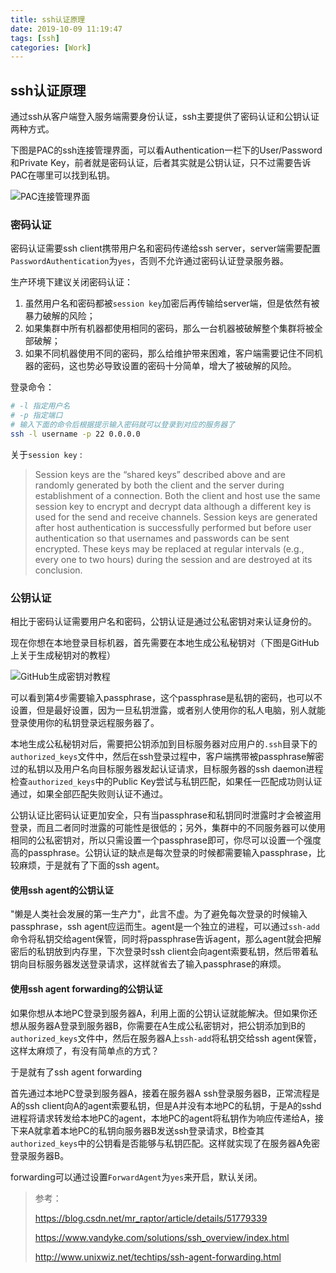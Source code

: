 ```yaml
---
title: ssh认证原理
date: 2019-10-09 11:19:47
tags: [ssh]
categories: [Work]
---
```


## ssh认证原理

通过ssh从客户端登入服务端需要身份认证，ssh主要提供了密码认证和公钥认证两种方式。

下图是PAC的ssh连接管理界面，可以看Authentication一栏下的User/Password和Private Key，前者就是密码认证，后者其实就是公钥认证，只不过需要告诉PAC在哪里可以找到私钥。

![PAC连接管理界面](PAC.png)

### 密码认证

密码认证需要ssh client携带用户名和密码传递给ssh server，server端需要配置`PasswordAuthentication`为`yes`，否则不允许通过密码认证登录服务器。

生产环境下建议关闭密码认证：

1. 虽然用户名和密码都被`session key`加密后再传输给server端，但是依然有被暴力破解的风险；
2. 如果集群中所有机器都使用相同的密码，那么一台机器被破解整个集群将被全部破解；
3. 如果不同机器使用不同的密码，那么给维护带来困难，客户端需要记住不同机器的密码，这也势必导致设置的密码十分简单，增大了被破解的风险。

登录命令：

```bash
# -l 指定用户名
# -p 指定端口
# 输入下面的命令后根据提示输入密码就可以登录到对应的服务器了
ssh -l username -p 22 0.0.0.0
```

关于`session key` :

> Session keys are the “shared keys” described above and are randomly generated by both the client and the server during establishment of a connection. Both the client and host use the same session key to encrypt and decrypt data although a different key is used for the send and receive channels. Session keys are generated after host authentication is successfully performed but before user authentication so that usernames and passwords can be sent encrypted. These keys may be replaced at regular intervals (e.g., every one to two hours) during the session and are destroyed at its conclusion.

### 公钥认证

相比于密码认证需要用户名和密码，公钥认证是通过公私密钥对来认证身份的。

现在你想在本地登录目标机器，首先需要在本地生成公私秘钥对（下图是GitHub上关于生成秘钥对的教程）

![GitHub生成密钥对教程](生成密钥对.png)

可以看到第4步需要输入passphrase，这个passphrase是私钥的密码，也可以不设置，但是最好设置，因为一旦私钥泄露，或者别人使用你的私人电脑，别人就能登录使用你的私钥登录远程服务器了。

本地生成公私秘钥对后，需要把公钥添加到目标服务器对应用户的`.ssh`目录下的`authorized_keys`文件中，然后在ssh登录过程中，客户端携带被passphrase解密过的私钥以及用户名向目标服务器发起认证请求，目标服务器的ssh daemon进程检查`authorized_keys`中的Public Key尝试与私钥匹配，如果任一匹配成功则认证通过，如果全部匹配失败则认证不通过。

公钥认证比密码认证更加安全，只有当passphrase和私钥同时泄露时才会被盗用登录，而且二者同时泄露的可能性是很低的；另外，集群中的不同服务器可以使用相同的公私密钥对，所以只需设置一个passphrase即可，你尽可以设置一个强度高的passphrase。公钥认证的缺点是每次登录的时候都需要输入passphrase，比较麻烦，于是就有了下面的ssh agent。

#### 使用ssh agent的公钥认证

"懒是人类社会发展的第一生产力"，此言不虚。为了避免每次登录的时候输入passphrase，ssh agent应运而生。agent是一个独立的进程，可以通过`ssh-add`命令将私钥交给agent保管，同时将passphrase告诉agent，那么agent就会把解密后的私钥放到内存里，下次登录时ssh client会向agent索要私钥，然后带着私钥向目标服务器发送登录请求，这样就省去了输入passphrase的麻烦。

#### 使用ssh agent forwarding的公钥认证

如果你想从本地PC登录到服务器A，利用上面的公钥认证就能解决。但如果你还想从服务器A登录到服务器B，你需要在A生成公私密钥对，把公钥添加到B的`authorized_keys`文件中，然后在服务器A上`ssh-add`将私钥交给ssh agent保管，这样太麻烦了，有没有简单点的方式？

于是就有了ssh agent forwarding

首先通过本地PC登录到服务器A，接着在服务器A ssh登录服务器B，正常流程是A的ssh client向A的agent索要私钥，但是A并没有本地PC的私钥，于是A的sshd进程将请求转发给本地PC的agent，本地PC的agent将私钥作为响应传递给A，接下来A就拿着本地PC的私钥向服务器B发送ssh登录请求，B检查其`authorized_keys`中的公钥看是否能够与私钥匹配。这样就实现了在服务器A免密登录服务器B。

forwarding可以通过设置`ForwardAgent`为`yes`来开启，默认关闭。



> 参考：
>
> <https://blog.csdn.net/mr_raptor/article/details/51779339>
>
> <https://www.vandyke.com/solutions/ssh_overview/index.html>
>
> <http://www.unixwiz.net/techtips/ssh-agent-forwarding.html>